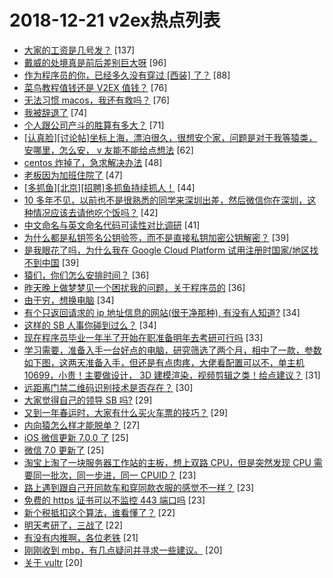 # 2018-12-21 v2ex热点列表

+ [大家的工资是几号发？](https://www.v2ex.com/t/519615#reply137) [137]
+ [戴威的处境真是前后差别巨大呀](https://www.v2ex.com/t/519622#reply96) [96]
+ [作为程序员的你，已经多久没有穿过 [西装] 了？](https://www.v2ex.com/t/519732#reply88) [88]
+ [菜鸟教程值钱还是 V2EX 值钱？](https://www.v2ex.com/t/519713#reply76) [76]
+ [无法习惯 macos，我还有救吗？](https://www.v2ex.com/t/519800#reply76) [76]
+ [我被辞退了](https://www.v2ex.com/t/519607#reply74) [74]
+ [个人跟公司产斗的胜算有多大？](https://www.v2ex.com/t/519658#reply71) [71]
+ [[认真脸][讨论帖]坐标上海，漂泊很久，很想安个家，问题是对于我等猿类，安哪里，怎么安， v 友能不能给点想法](https://www.v2ex.com/t/519724#reply62) [62]
+ [centos 炸掉了，急求解决办法](https://www.v2ex.com/t/519618#reply48) [48]
+ [老板因为加班住院了](https://www.v2ex.com/t/519616#reply47) [47]
+ [[多抓鱼][北京][招聘]多抓鱼持续抓人！](https://www.v2ex.com/t/519695#reply44) [44]
+ [10 多年不见，以前也不是很熟悉的同学来深圳出差，然后微信你在深圳，这种情况应该去请他吃个饭吗？](https://www.v2ex.com/t/519729#reply42) [42]
+ [中文命名与英文命名代码可读性对比调研](https://www.v2ex.com/t/519728#reply41) [41]
+ [为什么都是私钥签名公钥验签，而不是直接私钥加密公钥解密？](https://www.v2ex.com/t/519617#reply39) [39]
+ [是我眼花了吗，为什么我在 Google Cloud Platform 试用注册时国家/地区找不到中国](https://www.v2ex.com/t/519663#reply39) [39]
+ [猿们，你们怎么安排时间？](https://www.v2ex.com/t/519626#reply36) [36]
+ [昨天晚上做梦梦见一个困扰我的问题，关于程序员的](https://www.v2ex.com/t/519659#reply36) [36]
+ [由于穷，想换电脑](https://www.v2ex.com/t/519767#reply34) [34]
+ [有个只返回请求的 ip 地址信息的网站(很干净那种), 有没有人知道?](https://www.v2ex.com/t/519798#reply34) [34]
+ [这样的 SB 人事你碰到过么？](https://www.v2ex.com/t/519668#reply34) [34]
+ [现在程序员毕业一年半了开始在职准备明年去考研可行吗](https://www.v2ex.com/t/519705#reply33) [33]
+ [学习需要，准备入手一台好点的电脑，研究筛选了两个月，相中了一款，参数如下图，这两天准备入手，但还是有点肉疼，大佬看配置可以不，单主机 10699，小贵！主要做设计， 3D 建模渲染，视频剪辑之类！给点建议？](https://www.v2ex.com/t/519631#reply31) [31]
+ [远距离门禁二维码识别技术是否存在？](https://www.v2ex.com/t/519764#reply30) [30]
+ [大家觉得自己的领导 SB 吗?](https://www.v2ex.com/t/519828#reply29) [29]
+ [又到一年春运时，大家有什么买火车票的技巧？](https://www.v2ex.com/t/519635#reply29) [29]
+ [内向猿怎么样才能脱单？](https://www.v2ex.com/t/519826#reply27) [27]
+ [iOS 微信更新 7.0.0 了](https://www.v2ex.com/t/519837#reply25) [25]
+ [微信 7.0 更新了](https://www.v2ex.com/t/519859#reply25) [25]
+ [淘宝上淘了一块服务器工作站的主板，想上双路 CPU，但是突然发现 CPU 需要同一批次，同一步进，同一 CPUID？](https://www.v2ex.com/t/519691#reply23) [23]
+ [路上遇到跟自己开同款车和穿同款衣服的感觉不一样？](https://www.v2ex.com/t/519614#reply23) [23]
+ [免费的 https 证书可以不监控 443 端口吗](https://www.v2ex.com/t/519621#reply23) [23]
+ [新个税抵扣这个算法，谁看懂了？](https://www.v2ex.com/t/519809#reply22) [22]
+ [明天考研了，三战了](https://www.v2ex.com/t/519834#reply22) [22]
+ [有没有内推啊，各位老铁](https://www.v2ex.com/t/519785#reply21) [21]
+ [刚刚收到 mbp，有几点疑问并寻求一些建议。](https://www.v2ex.com/t/519687#reply20) [20]
+ [关于 vultr](https://www.v2ex.com/t/519763#reply20) [20]
